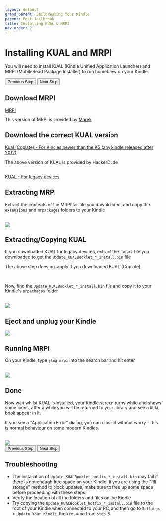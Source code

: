 ```yaml
---
layout: default
grand_parent: Jailbreaking Your Kindle
parent: Post Jailbreak
title: Installing KUAL & MRPI
nav_order: 2
---
```


# Installing KUAL and MRPI
You will need to install KUAL (Kindle Unified Application Launcher) and MRPI (MobileRead Package Installer) to run homebrew on your Kindle.

<div id="guide">
    <div class="buttons">
        <button class="btn btn-orange" id="prev">Previous Step</button>
        <span id="stepCounter"></span>
        <button class="btn btn-green" id="next">Next Step</button>
    </div>
    <div id="stepwrapper" class="stepwrapper">
        <div class="step">
            <h2>Download MRPI</h2>
            <div class="stepContent">
                <a href="https://fw.notmarek.com/khf/kual-mrinstaller-khf.tar.xz" class="btn btn-purple">MRPI</a>
                <p>This version of MRPI is provided by <a href="https://fw.notmarek.com/khf/">Marek</a></p>
            </div>
        </div>
        <div class="step">
            <h2>Download the correct KUAL version</h2>
            <div class="stepContent">
                <a href="./Update_KUALBooklet_HDRepack.bin" class="btn btn-purple">Kual (Coplate) - For Kindles newer than the K5 (any kindle released after 2012)</a>
                <p>The above version of KUAL is provided by HackerDude</p>
                <br/>
                <a href="https://storage.gra.cloud.ovh.net/v1/AUTH_2ac4bfee353948ec8ea7fd1710574097/mr-public/KUAL/KUAL-v2.7.37-gfcb45b5-20250419.tar.xz" class="btn btn-purple">KUAL - For legacy devices</a>
            </div>
        </div>
        <div class="step">
            <h2>Extracting MRPI</h2>
            <div class="stepContent">
            <p>Extract the contents of the MRPI tar file you downloaded, and copy the <code>extensions</code> and <code>mrpackages</code> folders to your Kindle</p>
            <br/>
            <img src="./mrpackages_extensions_folders.png" />
            </div>
        </div>
        <div class="step">
            <h2>Extracting/Copying KUAL</h2>
            <div class="stepContent">
                <p>If you downloaded KUAL for legacy devices, extract the .tar.xz file you downloaded to get the <code>Update_KUALBooklet_*_install.bin</code> file</p>
                <p>The above step does not apply if you downloaded KUAL (Coplate)</p>
                <br/>
                <p>Now, find the <code>Update_KUALBooklet_*_install.bin</code> file and copy it to your Kindle's <code>mrpackages</code> folder</p>
                <br/>
                <img src="./kual_install_bin.png" />
            </div>
        </div>
        <div class="step">
            <h2>Eject and unplug your Kindle</h2>
            <div class="stepContent">
                <img src="./eject.png" />
            </div>
        </div>
        <div class="step">
            <h2>Running MRPI</h2>
            <div class="stepContent">
                <p>On your Kindle, type <code>;log mrpi</code> into the search bar and hit enter</p>
                <br/>
                <img src="./run_dispatch.png" />
            </div>
        </div>
        <div class="step">
            <h2>Done</h2>
            <div class="stepContent">
                <p>Now wait whilst KUAL is installed, your Kindle screen turns white and shows some icons, after a while you will be returned to your library and see a <code>KUAL</code> book appear in it.</p>
                <p class="highlight">If you see a "Application Error" dialog, you can close it without worry - this is normal behaviour on some modern Kindles</p>
                <br/>
                <img src="./success.png" />
            </div>
        </div>    
    </div>
    <div class="buttons">
        <button class="btn btn-orange" id="prev">Previous Step</button>
        <span id="stepCounter"></span>
        <button class="btn btn-green" id="next">Next Step</button>
    </div>
</div>
<script>new Guide("guide", "../disable-ota", "Disabling OTA Updates");</script>

## Troubleshooting
- The installation of `Update_KUALBooklet_hotfix_*_install.bin` may fail if there is not enough free space on your Kindle. If you are using the "fill storage" method to block updates, make sure to free up some space before proceeding with these steps.
- Verify the location of all the folders and files on the Kindle
- Try copying the `Update_KUALBooklet_hotfix_*_install.bin` file to the root of your Kindle when connected to your PC, and then go to `Settings` > `Update Your Kindle`, then resume from `step 5`